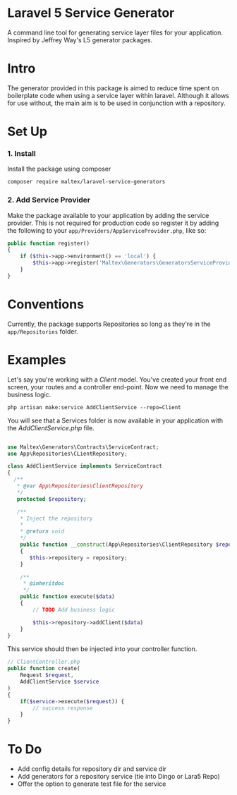 # Laravel 5 Service Generator
A command line tool for generating service layer files for your application. Inspired by Jeffrey Way's L5 generator packages.

# Intro
The generator provided in this package is aimed to reduce time spent on boilerplate code when using a service layer within laravel. Although it allows for use without, the main aim is to be used in conjunction with a repository.

# Set Up
### 1. Install
Install the package using composer
```bash
composer require maltex/laravel-service-generators
```
### 2. Add Service Provider
Make the package available to your application by adding the service provider. This is not required for production code so register it by adding the following to your ```app/Providers/AppServiceProvider.php```, like so:

```php
public function register()
{
    if ($this->app->environment() == 'local') {
        $this->app->register('Maltex\Generators\GeneratorsServiceProvider');
    }
}
```
# Conventions
Currently, the package supports Repositories so long as they're in the ```app/Repositories``` folder.

# Examples
Let's say you're working with a *Client* model. You've created your front end screen, your routes and a controller end-point. Now we need to manage the business logic.

``` php artisan make:service AddClientService --repo=Client ```

You will see that a Services folder is now available in your application with the *AddClientService.php* file.

```php

use Maltex\Generators\Contracts\ServiceContract;
use App\Repositories\CLientRepository;

class AddClientService implements ServiceContract
{
  /**
   * @var App\Repositories\ClientRepository
   */
   protected $repository;

   /**
    * Inject the repository
    *
    * @return void
    */
    public function __construct(App\Repositories\ClientRepository $repository)
    {
       $this->repository = repository;
    }

    /**
     * @inheritdoc
     */
    public function execute($data)
    {
        // TODO Add business logic

        $this->repository->addClient($data)
    }
}
```

This service should then be injected into your controller function.

```php
// ClientController.php
public function create(
    Request $request,
    AddClientService $service
)
{
    if($service->execute($request)) {
        // success response
    }
}
```

# To Do
- Add config details for repository dir and service dir
- Add generators for a repository service (tie into Dingo or Lara5 Repo)
- Offer the option to generate test file for the service